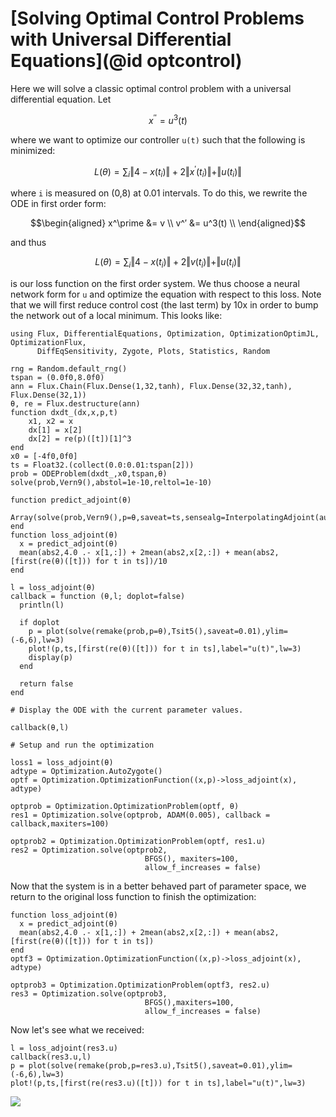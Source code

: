 # [Solving Optimal Control Problems with Universal Differential Equations](@id optcontrol)

Here we will solve a classic optimal control problem with a universal differential
equation. Let

```math
x^{′′} = u^3(t)
```

where we want to optimize our controller `u(t)` such that the following is
minimized:

```math
L(\theta) = \sum_i \Vert 4 - x(t_i) \Vert + 2 \Vert x^\prime(t_i) \Vert + \Vert u(t_i) \Vert
```

where ``i`` is measured on (0,8) at 0.01 intervals. To do this, we rewrite the
ODE in first order form:

```math
\begin{aligned}
x^\prime &= v \\
v^′ &= u^3(t) \\
\end{aligned}
```

and thus

```math
L(\theta) = \sum_i \Vert 4 - x(t_i) \Vert + 2 \Vert v(t_i) \Vert + \Vert u(t_i) \Vert
```

is our loss function on the first order system. We thus choose a neural network
form for ``u`` and optimize the equation with respect to this loss. Note that we
will first reduce control cost (the last term) by 10x in order to bump the network out
of a local minimum. This looks like:

```@example neuraloptimalcontrol
using Flux, DifferentialEquations, Optimization, OptimizationOptimJL, OptimizationFlux, 
      DiffEqSensitivity, Zygote, Plots, Statistics, Random

rng = Random.default_rng()
tspan = (0.0f0,8.0f0)
ann = Flux.Chain(Flux.Dense(1,32,tanh), Flux.Dense(32,32,tanh), Flux.Dense(32,1))
θ, re = Flux.destructure(ann)
function dxdt_(dx,x,p,t)
    x1, x2 = x
    dx[1] = x[2]
    dx[2] = re(p)([t])[1]^3
end
x0 = [-4f0,0f0]
ts = Float32.(collect(0.0:0.01:tspan[2]))
prob = ODEProblem(dxdt_,x0,tspan,θ)
solve(prob,Vern9(),abstol=1e-10,reltol=1e-10)

function predict_adjoint(θ)
  Array(solve(prob,Vern9(),p=θ,saveat=ts,sensealg=InterpolatingAdjoint(autojacvec=ReverseDiffVJP(true))))
end
function loss_adjoint(θ)
  x = predict_adjoint(θ)
  mean(abs2,4.0 .- x[1,:]) + 2mean(abs2,x[2,:]) + mean(abs2,[first(re(θ)([t])) for t in ts])/10
end

l = loss_adjoint(θ)
callback = function (θ,l; doplot=false)
  println(l)

  if doplot
    p = plot(solve(remake(prob,p=θ),Tsit5(),saveat=0.01),ylim=(-6,6),lw=3)
    plot!(p,ts,[first(re(θ)([t])) for t in ts],label="u(t)",lw=3)
    display(p)
  end

  return false
end

# Display the ODE with the current parameter values.

callback(θ,l)

# Setup and run the optimization

loss1 = loss_adjoint(θ)
adtype = Optimization.AutoZygote()
optf = Optimization.OptimizationFunction((x,p)->loss_adjoint(x), adtype)

optprob = Optimization.OptimizationProblem(optf, θ)
res1 = Optimization.solve(optprob, ADAM(0.005), callback = callback,maxiters=100)

optprob2 = Optimization.OptimizationProblem(optf, res1.u)
res2 = Optimization.solve(optprob2,
                              BFGS(), maxiters=100,
                              allow_f_increases = false)
```

Now that the system is in a better behaved part of parameter space, we return to
the original loss function to finish the optimization:

```@example neuraloptimalcontrol
function loss_adjoint(θ)
  x = predict_adjoint(θ)
  mean(abs2,4.0 .- x[1,:]) + 2mean(abs2,x[2,:]) + mean(abs2,[first(re(θ)([t])) for t in ts])
end
optf3 = Optimization.OptimizationFunction((x,p)->loss_adjoint(x), adtype)

optprob3 = Optimization.OptimizationProblem(optf3, res2.u)
res3 = Optimization.solve(optprob3,
                              BFGS(),maxiters=100,
                              allow_f_increases = false)
```

Now let's see what we received:

```@example neuraloptimalcontrol
l = loss_adjoint(res3.u)
callback(res3.u,l)
p = plot(solve(remake(prob,p=res3.u),Tsit5(),saveat=0.01),ylim=(-6,6),lw=3)
plot!(p,ts,[first(re(res3.u)([t])) for t in ts],label="u(t)",lw=3)
```

![](https://user-images.githubusercontent.com/1814174/81859169-db65b280-9532-11ea-8394-dbb5efcd4036.png)
